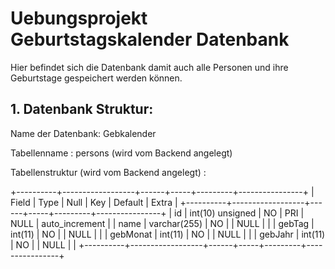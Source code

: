 # Uebungsprojekt Geburtstagskalender Datenbank
Hier befindet sich die Datenbank damit auch alle Personen und ihre Geburtstage gespeichert werden können.

## 1. Datenbank Struktur:

Name der Datenbank: Gebkalender

Tabellenname : persons (wird vom Backend angelegt)

Tabellenstruktur (wird vom Backend angelegt) :

+----------+------------------+------+-----+---------+----------------+
| Field    | Type             | Null | Key | Default | Extra          |
+----------+------------------+------+-----+---------+----------------+
| id       | int(10) unsigned | NO   | PRI | NULL    | auto_increment |
| name     | varchar(255)     | NO   |     | NULL    |                |
| gebTag   | int(11)          | NO   |     | NULL    |                |
| gebMonat | int(11)          | NO   |     | NULL    |                |
| gebJahr  | int(11)          | NO   |     | NULL    |                |
+----------+------------------+------+-----+---------+----------------+

